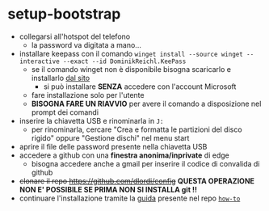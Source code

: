 # setup-bootstrap

- collegarsi all'hotspot del telefono
  - la password va digitata a mano...
- installare keepass con il comando `winget install --source winget --interactive --exact --id DominikReichl.KeePass`
  - se il comando winget non è disponibile bisogna scaricarlo e installarlo [dal sito](https://keepass.info/)
    - si può installare **SENZA** accedere con l'account Microsoft
  - fare installazione solo per l'utente
  - **BISOGNA FARE UN RIAVVIO** per avere il comando a disposizione nel prompt dei comandi
- inserire la chiavetta USB e rinominarla in `J:`
  - per rinominarla, cercare "Crea e formatta le partizioni del disco rigido" oppure "Gestione dischi" nel menu start
- aprire il file delle password presente nella chiavetta USB
- accedere a github con una **finestra anonima/inprivate** di edge
  - bisogna accedere anche a gmail per inserire il codice di convalida di github
- ~~clonare il repo https://github.com/dlordi/config~~ **QUESTA OPERAZIONE NON E' POSSIBILE SE PRIMA NON SI INSTALLA git !!**
- continuare l'installazione tramite la [guida](https://github.com/dlordi/how-to/blob/main/win-setup/README.md) presente nel repo [`how-to`](https://github.com/dlordi/how-to)
